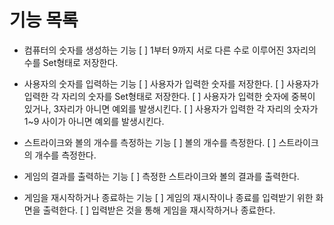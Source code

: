 # 기능 목록
* 컴퓨터의 숫자를 생성하는 기능
   [ ] 1부터 9까지 서로 다른 수로 이루어진 3자리의 수를 Set형태로 저장한다.

* 사용자의 숫자를 입력하는 기능
   [ ] 사용자가 입력한 숫자를 저장한다.
   [ ] 사용자가 입력한 각 자리의 숫자를 Set형태로 저장한다.
   [ ] 사용자가 입력한 숫자에 중복이 있거나, 3자리가 아니면 예외를 발생시킨다.
   [ ] 사용자가 입력한 각 자리의 숫자가 1~9 사이가 아니면 예외를 발생시킨다.

* 스트라이크와 볼의 개수를 측정하는 기능
   [ ] 볼의 개수를 측정한다.
   [ ] 스트라이크의 개수를 측정한다.

* 게임의 결과를 출력하는 기능
   [ ] 측정한 스트라이크와 볼의 결과를 출력한다.

* 게임을 재시작하거나 종료하는 기능
   [ ] 게임의 재시작이나 종료를 입력받기 위한 화면을 출력한다.
   [ ] 입력받은 것을 통해 게임을 재시작하거나 종료한다.
   
